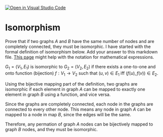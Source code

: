 [![Open in Visual Studio Code](https://classroom.github.com/assets/open-in-vscode-718a45dd9cf7e7f842a935f5ebbe5719a5e09af4491e668f4dbf3b35d5cca122.svg)](https://classroom.github.com/online_ide?assignment_repo_id=12528044&assignment_repo_type=AssignmentRepo)
# Isomorphism

Prove that if two graphs $A$ and $B$ have the same number of nodes and are
completely connected, they must be isomorphic. I have started with the formal
definition of isomorphism below. Add your answer to this markdown file. [This
page](https://docs.github.com/en/get-started/writing-on-github/working-with-advanced-formatting/writing-mathematical-expressions)
might help with the notation for mathematical expressions.

$G_1=(V_1 , E_1)$ is isomorphic to $G_2 = (V_2, E_2)$ if there exists a
one-to-one and onto function (bijection) $f: V_1 \rightarrow V_2$ such that $(u,v)
\in E_1$ iff $(f(u),f(v)) \in E_2$.

Using the bijective mapping part of the definition, two graphs are isomorphic if each
element in graph $A$ can be mapped to exactly one element in graph $B$ using a function,
and vice versa.  

Since the graphs are completely connected, each node in the graphs are connected to every 
other node.  This means any node in graph $A$ can be mapped to a node in map $B$, since the
edges will be the same.  

Therefore, any permation of graph $A$ nodes can be bijectively mapped
to graph $B$ nodes, and they must be isomorphic.  
